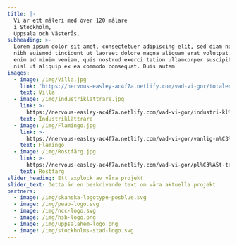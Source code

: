 ```yaml
---
title: |-
  Vi är ett måleri med över 120 målare
  i Stockholm,
  Uppsala och Västerås.
subheading: >-
  Lorem ipsum dolor sit amet, consectetuer adipiscing elit, sed diam nonummy
  nibh euismod tincidunt ut laoreet dolore magna aliquam erat volutpat. Ut wisi
  enim ad minim veniam, quis nostrud exerci tation ullamcorper suscipit lobortis
  nisl ut aliquip ex ea commodo consequat. Duis autem
images:
  - image: /img/Villa.jpg
    link: 'https://nervous-easley-ac4f7a.netlify.com/vad-vi-gor/totalentreprenad/'
    text: Villa
  - image: /img/industriklattrare.jpg
    link: >-
      https://nervous-easley-ac4f7a.netlify.com/vad-vi-gor/industri-kl%C3%A4ttrare.-arbeten-d%C3%A4r-st%C3%A4llning-eller-skylift-ej-%C3%A4r-att-f%C3%B6redra-eller-kan-anv%C3%A4ndas./
    text: Industriklättrare
  - image: /img/Flamingo.jpg
    link: >-
      https://nervous-easley-ac4f7a.netlify.com/vad-vi-gor/vanlig-m%C3%A5lning-ovanligt-bra-eller-upplevelse/
    text: Flamingo
  - image: /img/Rostfärg.jpg
    link: >-
      https://nervous-easley-ac4f7a.netlify.com/vad-vi-gor/pl%C3%A5t-taksm%C3%A5lning/
    text: Rostfärg
slider_heading: Ett axplock av våra projekt
slider_text: Detta är en beskrivande text om våra aktuella projekt.
partners:
  - image: /img/skanska-logotype-posblue.svg
  - image: /img/peab-logo.svg
  - image: /img/ncc-logo.svg
  - image: /img/hsb-logo.png
  - image: /img/uppsalahem-logo.png
  - image: /img/stockholms-stad-logo.svg
---
```


